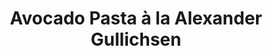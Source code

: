 ---
layout: layouts/recipe.njk
title: Avocado Pasta à la Alexander Gullichsen
description: A creamy, no-cook avocado pasta sauce that's fresh and delicious
prepTime: 15 min
cookTime: 10 min
servings: 4
tags:
  - recipes
  - pasta
  - vegetarian
  - quick
ingredients:
  - 1 garlic clove
  - ½ red chili pepper (seeds removed)
  - 1 lime
  - 2 ripe avocados
  - Salt to taste
  - Black pepper to taste
  - 50 ml olive oil
  - 1 handful fresh basil
  - 1 handful fresh parsley (or coriander as alternative)
  - 30g (100 ml) grated Pecorino Romano cheese
  - 30g (100 ml) grated Parmesan cheese
  - 400-500g spaghetti
instructions:
  - "Prepare the sauce directly in your serving bowl to avoid extra washing up. Finely chop the garlic (1 clove) and chili (½ pepper) and place them in the bowl."
  - "Squeeze the lime juice (1 lime) into the bowl with the garlic and chili."
  - "Prepare the avocados (2 avocados): Cut them in half, remove the stones, and dice the flesh while still in the skin. Scoop out the diced avocado with a spoon into the serving bowl."
  - "Add seasonings and herbs: Finely chop the basil and parsley (1 handful each), grate both cheeses (30g each), then add these to the bowl along with salt, black pepper, and olive oil (50 ml)."
  - "Mix and taste: Stir everything together with a spoon and taste. The sauce must have enough salt - if not, the final result will be bland."
  - "Cook the pasta: Boil the spaghetti (400-500g) in well-salted water (it should taste like seawater) until al dente - about 80% of the cooking time stated on the package. Reserve about 100 ml of the pasta cooking water before draining."
  - "Combine: Drain the pasta and add it to the serving bowl with the avocado sauce. Add a splash of the reserved pasta cooking water (100 ml) to help bind everything together. Toss the spaghetti with the sauce until well coated."
notes: "Make sure your avocados are perfectly ripe - if they're not, save this recipe for another day as it won't work properly with unripe avocados. All ingredients should be at room temperature before mixing to prevent the cold ingredients from cooling down the warm pasta."
---